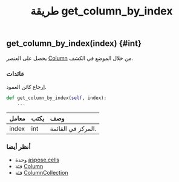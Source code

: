 ﻿---
title: طريقة get_column_by_index
second_title: Aspose.Cells for Python via .NET API المراجع
description:
type: docs
weight: 50
url: /ar/python-net/aspose.cells/columncollection/get_column_by_index/
is_root: false
---
##  get_column_by_index(index) {#int}
يحصل على العنصر [Column](/cells/ar/python-net/aspose.cells/column) من خلال الموضع في الكشف.


###  عائدات

إرجاع كائن العمود.


```python
def get_column_by_index(self, index):
    ...
```


| معامل| يكتب| وصف|
| :- | :- | :- |
| index | int | المركز في القائمة.|



###  أنظر أيضا
* وحدة [aspose.cells](../../)
* فئة [Column](/cells/ar/python-net/aspose.cells/column)
* فئة [ColumnCollection](/cells/ar/python-net/aspose.cells/columncollection)
